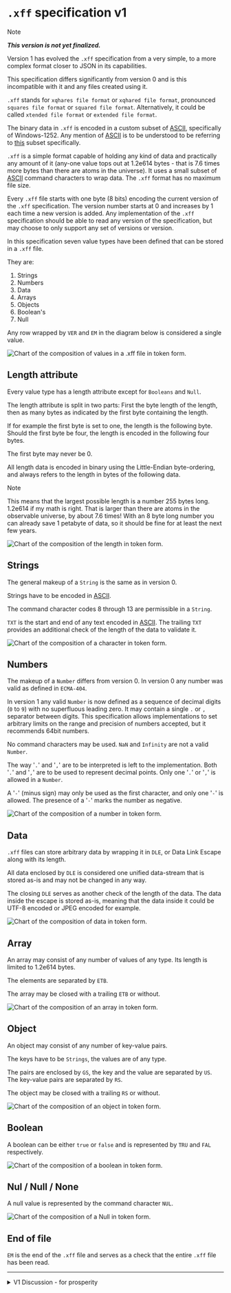 # `.xff` specification v1

> [!note]
> ***This version is not yet finalized.***

Version 1 has evolved the `.xff` specification from a very simple, to a more complex format closer to JSON in its capabilities.

This specification differs significantly from version 0 and is this incompatible with it and any files created using it.

`.xff` stands for `xqhares file format` or `xqhared file format`, pronounced `squares file format` or `squared file format`.
Alternatively, it could be called `xtended file format` or `extended file format`.

The binary data in `.xff` is encoded in a custom subset of [ASCII](xff-byte-encoding.md), specifically of Windows-1252.
Any mention of [ASCII](xff-byte-encoding.md) is to be understood to be referring to [this](xff-byte-encoding.md) subset specifically. 

`.xff` is a simple format capable of holding any kind of data and practically any amount of it (any-one value tops out at 1.2e614 bytes - that is 7.6 times more bytes than there are atoms in the universe). It uses a small subset of [ASCII](xff-byte-encoding.md) command characters to wrap data.
The `.xff` format has no maximum file size.

Every `.xff` file starts with one byte (8 bits) encoding the current version of the `.xff` specification.
The version number starts at 0 and increases by 1 each time a new version is added.
Any implementation of the `.xff` specification should be able to read any version of the specification, but may choose to only support any set of versions or version.

In this specification seven value types have been defined that can be stored in a `.xff` file.

They are:

1. Strings
2. Numbers
3. Data
4. Arrays
5. Objects
6. Boolean's
7. Null

Any row wrapped by `VER` and `EM` in the diagram below is considered a single value.

![Chart of the composition of values in a `.xff` file in token form.](../pictures/xff_v1-complete-chart.png)

## Length attribute

Every value type has a length attribute except for `Booleans` and `Null`.

The length attribute is split in two parts:
First the byte length of the length, then as many bytes as indicated by the first byte containing the length.

If for example the first byte is set to one, the length is the following byte.
Should the first byte be four, the length is encoded in the following four bytes.

The first byte may never be 0.

All length data is encoded in binary using the Little-Endian byte-ordering, and always refers to the length in bytes of the following data.

> [!note]
> This means that the largest possible length is a number 255 bytes long. 1.2e614 if my math is right. That is larger than there are atoms in the observable universe, by about 7.6 times!
> With an 8 byte long number you can already save 1 petabyte of data, so it should be fine for at least the next few years.

![Chart of the composition of the length in token form.](../pictures/xff_v1-len-chart.png)

## Strings

The general makeup of a `String` is the same as in version 0.

Strings have to be encoded in [ASCII](xff-byte-encoding.md).

The command character codes 8 through 13 are permissible in a `String`.

`TXT` is the start and end of any text encoded in [ASCII](xff-byte-encoding.md).
The trailing `TXT` provides an additional check of the length of the data to validate it.

![Chart of the composition of a character in token form.](../pictures/xff_v1-text-chart.png)

## Numbers

The makeup of a `Number` differs from version 0. In version 0 any number was valid as defined in `ECMA-404`.

In version 1 any valid `Number` is now defined as a sequence of decimal digits (`0` to `9`) with no superfluous leading zero. It may contain a single `.` or `,` separator between digits.
This specification allows implementations to set arbitrary limits on the range and precision of numbers accepted, but it recommends 64bit numbers.

No command characters may be used.
`NaN` and `Infinity` are not a valid `Number`.

The way '`.`' and '`,`' are to be interpreted is left to the implementation. Both '`.`' and '`,`' are to be used to represent decimal points.
Only one '`.`' or '`,`' is allowed in a `Number`.

A '`-`' (minus sign) may only be used as the first character, and only one '`-`' is allowed.
The presence of a '`-`' marks the number as negative.

![Chart of the composition of a number in token form.](../pictures/xff_v1-number-chart.png)

## Data

`.xff` files can store arbitrary data by wrapping it in `DLE`, or Data Link Escape along with its length.

All data enclosed by `DLE` is considered one unified data-stream that is stored as-is and may not be changed in any way.

The closing `DLE` serves as another check of the length of the data.
The data inside the escape is stored as-is, meaning that the data inside it could be UTF-8 encoded or JPEG encoded for example.

![Chart of the composition of data in token form.](../pictures/xff_v1-data-chart.png)

## Array

An array may consist of any number of values of any type. Its length is limited to 1.2e614 bytes.

The elements are separated by `ETB`.

The array may be closed with a trailing `ETB` or without.

![Chart of the composition of an array in token form.](../pictures/xff_v1-array-chart.png)

## Object

An object may consist of any number of key-value pairs.

The keys have to be `Strings`, the values are of any type.

The pairs are enclosed by `GS`, the key and the value are separated by `US`.
The key-value pairs are separated by `RS`.

The object may be closed with a trailing `RS` or without.

![Chart of the composition of an object in token form.](../pictures/xff_v1-object-chart.png)

## Boolean

A boolean can be either `true` or `false` and is represented by `TRU` and `FAL` respectively.

![Chart of the composition of a boolean in token form.](../pictures/xff_v1-bool-chart.png)

## Nul / Null / None

A null value is represented by the command character `NUL`.

![Chart of the composition of a Null in token form.](../pictures/xff_v1-none-chart.png)

## End of file

`EM` is the end of the `.xff` file and serves as a check that the entire `.xff` file has been read.

---

<details>
    <summary>
        V1 Discussion - for prosperity
    </summary>

## Musings about a future version 1

- Make a custom byte map?

- Make Numbers their own value? Maybe?
    - Save scientific notation as Strings so that we do not lose precision for extreme numbers like in v0.
- A way to represent arrays of data in byte form directly in `.xff` would be nice.
    - I am continuously running into the need to at least be able to store key-value pairs in `.xff` files.
- Some kind of optional metadata for any data, be it strings, data or even command characters.
- Maybe integrate an object store directly, solving all of the above?
- Think about what to do with features, implement version dependent read and write functions?
- Everything gets a length attribute. For performance.
    - Variable amount of length-bytes by prepending a single byte encoding the length of the length-bytes. Maximum length possible: 1.2E614 bytes - Length of a Petabyte: 1e15 which needs only 8 bytes.

</details>

